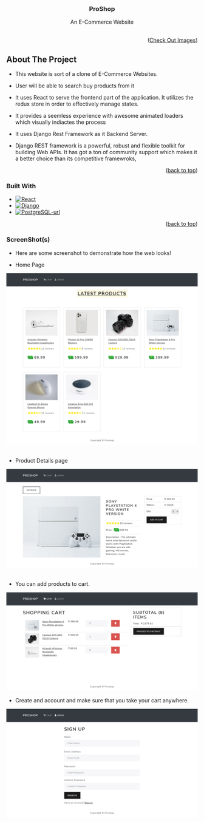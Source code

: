 <div id="top"></div>


<!-- PROJECT LOGO -->
<br />
<div align="center">

  <h3 align="center">ProShop</h3>

  <p align="center">
    An E-Commerce Website
    <br />
    <br />
  </p>
</div>

<p align="right">(<a href="#demo">Check Out Images</a>)</p>

<!-- ABOUT THE PROJECT -->
## About The Project



* This website is sort of a clone of E-Commerce Websites.
* User will be able to search buy products from it
* It uses React to serve the frontend part of the application. It utilizes the redux store in order to effectively manage states.

* It provides a seemless experience with awesome animated loaders which visually indiactes the process

* It uses Django Rest Framework as it Backend Server.
* Django REST framework is a powerful, robust and flexible toolkit for building Web APIs. It has got a ton of community support which makes it a better choice than its competitive framewroks,




<p align="right">(<a href="#top">back to top</a>)</p>


### Built With

* [![React][React.js]][React-url]
* [![Django][Django]][Django-url]
* [![PostgreSQL-url][PostgreSQL]][PostgreSQL-url]

<p align="right">(<a href="#top">back to top</a>)</p>


<div id="demo"></div>

### ScreenShot(s)
* Here are some screenshot to demonstrate how the web looks!

* Home Page

<img src="https://raw.githubusercontent.com/Ujjwal-S/E-Commerce-Website/main/screenshots/frontpage.png">
<br>
<br>

* Product Details page

<img src="https://raw.githubusercontent.com/Ujjwal-S/E-Commerce-Website/main/screenshots/product_details.png">
<br>
<br>


* You can add products to cart.

<img src="https://raw.githubusercontent.com/Ujjwal-S/E-Commerce-Website/main/screenshots/cart.png">


* Create and account and make sure that you take your cart anywhere.

<img src="https://raw.githubusercontent.com/Ujjwal-S/E-Commerce-Website/main/screenshots/signup.png">


<!-- MARKDOWN LINKS & IMAGES -->


[React.js]: https://img.shields.io/badge/React-20232A?style=for-the-badge&logo=react&logoColor=61DAFB
[React-url]: https://reactjs.org/

[Django]: https://img.shields.io/static/v1?style=for-the-badge&message=Django&color=092E20&logo=Django&logoColor=FFFFFF&label=
[Django-url]: https://www.djangoproject.com/

[PostgreSQL]: https://img.shields.io/static/v1?style=for-the-badge&message=PostgreSQL&color=4169E1&logo=PostgreSQL&logoColor=FFFFFF&label=
[PostgreSQL-url]: https://www.postgresql.org/
